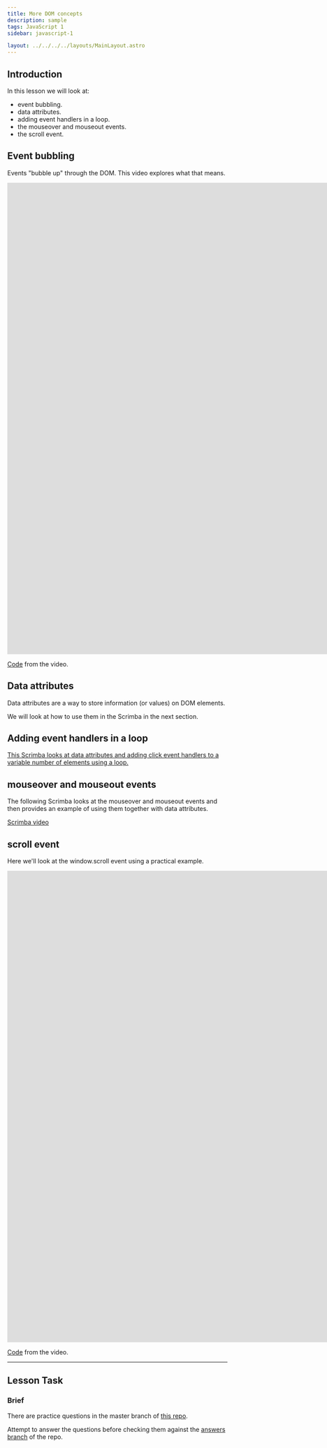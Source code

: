 ```yaml
---
title: More DOM concepts
description: sample
tags: JavaScript 1
sidebar: javascript-1

layout: ../../../../layouts/MainLayout.astro
---
```


## Introduction

In this lesson we will look at:

- event bubbling.
- data attributes.
- adding event handlers in a loop.
- the mouseover and mouseout events.
- the scroll event.

## Event bubbling

Events "bubble up" through the DOM. This video explores what that means.

<iframe src="https://player.vimeo.com/video/448069050?h=4068416ad2&amp;badge=0&amp;autopause=0&amp;player_id=0&amp;app_id=58479" width="2560" height="1080" frameborder="0" allow="autoplay; fullscreen; picture-in-picture" allowfullscreen title="Event bubbling"></iframe>

[Code](https://github.com/NoroffFEU/event-bubbling) from the video.

## Data attributes

Data attributes are a way to store information (or values) on DOM elements.

We will look at how to use them in the Scrimba in the next section.

## Adding event handlers in a loop

[This Scrimba looks at data attributes and adding click event handlers to a variable number of elements using a loop.](https://scrimba.com/scrim/c36wvqh8)

## mouseover and mouseout events

The following Scrimba looks at the mouseover and mouseout events and then provides an example of using them together with data attributes.

[Scrimba video](https://scrimba.com/c/cyw3zwu4)

## scroll event

Here we'll look at the window.scroll event using a practical example.

<iframe src="https://player.vimeo.com/video/448306814?h=50c2df1c8b&amp;badge=0&amp;autopause=0&amp;player_id=0&amp;app_id=58479" width="2560" height="1080" frameborder="0" allow="autoplay; fullscreen; picture-in-picture" allowfullscreen title="Scroll event"></iframe>

[Code](https://github.com/NoroffFEU/scroll-event) from the video.

<hr>

## Lesson Task

### Brief

There are practice questions in the master branch of [this repo](https://github.com/NoroffFEU/lesson-task-js1-module2-lesson4).

Attempt to answer the questions before checking them against the [answers branch](https://github.com/NoroffFEU/lesson-task-js1-module2-lesson4/tree/answers) of the repo.
